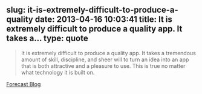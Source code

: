 slug: it-is-extremely-difficult-to-produce-a-quality
date: 2013-04-16 10:03:41
title: It is extremely difficult to produce a quality app. It takes a...
type: quote
---

> It is extremely difficult to produce a quality app. It takes a tremendous amount of skill, discipline, and sheer will to turn an idea into an app that is both attractive and a pleasure to use. This is true no matter what technology it is built on.

[Forecast Blog](http://blog.forecast.io/its-not-a-web-app-its-an-app-you-install-from-the-web/)

